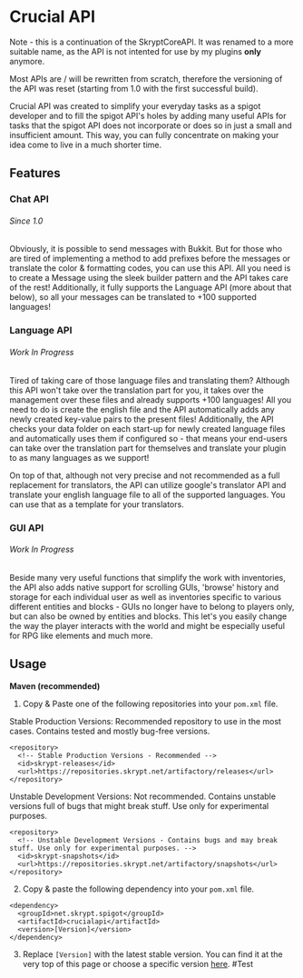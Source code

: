 # Crucial API
Note - this is a continuation of the SkryptCoreAPI. It was renamed to a more suitable name, as the API is not intented for use by my plugins **only** anymore.

Most APIs are / will be rewritten from scratch, therefore the versioning of the API was reset (starting from 1.0 with the first successful build).

Crucial API was created to simplify your everyday tasks as a spigot developer and to fill the spigot API's holes by adding many useful APIs for tasks that the spigot API does not incorporate or does so in just a small and insufficient amount.
This way, you can fully concentrate on making your idea come to live in a much shorter time.

## Features
### Chat API
###### Since 1.0
Obviously, it is possible to send messages with Bukkit. But for those who are tired of implementing a method to add prefixes before the messages or translate the color & formatting codes, you can use this API. All you need is to create a Message using the sleek builder pattern and the API takes care of the rest! Additionally, it fully supports the Language API (more about that below), so all your messages can be translated to +100 supported languages!

### Language API
###### Work In Progress
Tired of taking care of those language files and translating them? Although this API won't take over the translation part for you, it takes over the management over these files and already supports +100 languages! All you need to do is create the english file and the API automatically adds any newly created key-value pairs to the present files! Additionally, the API checks your data folder on each start-up for newly created language files and automatically uses them if configured so - that means your end-users can take over the translation part for themselves and translate your plugin to as many languages as we support!

On top of that, although not very precise and not recommended as a full replacement for translators, the API can utilize google's translator API and translate your english language file to all of the supported languages. You can use that as a template for your translators.

### GUI API
###### Work In Progress
Beside many very useful functions that simplify the work with inventories, the API also adds native support for scrolling GUIs, 'browse' history and storage for each individual user as well as inventories specific to various different entities and blocks - GUIs no longer have to belong to players only, but can also be owned by entities and blocks. This let's you easily change the way the player interacts with the world and might be especially useful for RPG like elements and much more.

## Usage
**Maven (recommended)**
1. Copy & Paste one of the following repositories into your `pom.xml` file.

Stable Production Versions:
Recommended repository to use in the most cases. Contains tested and mostly bug-free versions.
```maven
<repository>
  <!-- Stable Production Versions - Recommended -->
  <id>skrypt-releases</id>
  <url>https://repositories.skrypt.net/artifactory/releases</url>
</repository>
```
Unstable Development Versions:
Not recommended. Contains unstable versions full of bugs that might break stuff. Use only for experimental purposes.
```maven
<repository>
  <!-- Unstable Development Versions - Contains bugs and may break stuff. Use only for experimental purposes. -->
  <id>skrypt-snapshots</id>
  <url>https://repositories.skrypt.net/artifactory/snapshots</url>
</repository>
```

2. Copy & paste the following dependency into your `pom.xml` file.
```maven
<dependency>
  <groupId>net.skrypt.spigot</groupId>
  <artifactId>crucialapi</artifactId>
  <version>[Version]</version>
</dependency>
```
3. Replace `[Version]` with the latest stable version. You can find it at the very top of this page or choose a specific version [here](https://repositories.skrypt.net/artifactory/releases).
#Test
